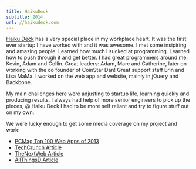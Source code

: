 ```yaml
---
title: HaikuDeck
subtitle: 2014
url: //haikudeck.com
---
```


[Haiku Deck](//haikudeck.com) has a very special place in my workplace heart. It was the first ever startup I have worked with and it was awesome. I met some insipiring and amazing people. Learned how much I sucked at programming. Learned how to push through it and get better. I had great programmers around me: Kevin, Adam and Collin. Great leaders: Adam, Marc and Catherine, later on working with the co founder of CoinStar Dan! Great support staff Erin and Lisa MaMa. I worked on the web app and website, mainly in jQuery and Backbone.

My main challenges here were adjusting to startup life, learning quickly and producing results. I always had help of more senior engineers to pick up the pieces, @ Haiku Deck I had to be more self reliant and try to figure stuff out on my own.

We were lucky enough to get some media coverage on my project and work:

- [PCMag Top 100 Web Apps of 2013](http://www.pcmag.com/article2/0,2817,2428803,00.asp)
- [TechCrunch Article](https://techcrunch.com/2013/11/21/haiku-deck-web-app/)
- [TheNextWeb Article](http://thenextweb.com/apps/2013/11/21/haiku-deck-launches-free-web-based-version-simple-yet-elegant-ipad-presentation-app/)
- [AllThingsD Article](http://allthingsd.com/20131121/haiku-deck-expands-its-anti-powerpoint-presentation-app-to-the-web/)
